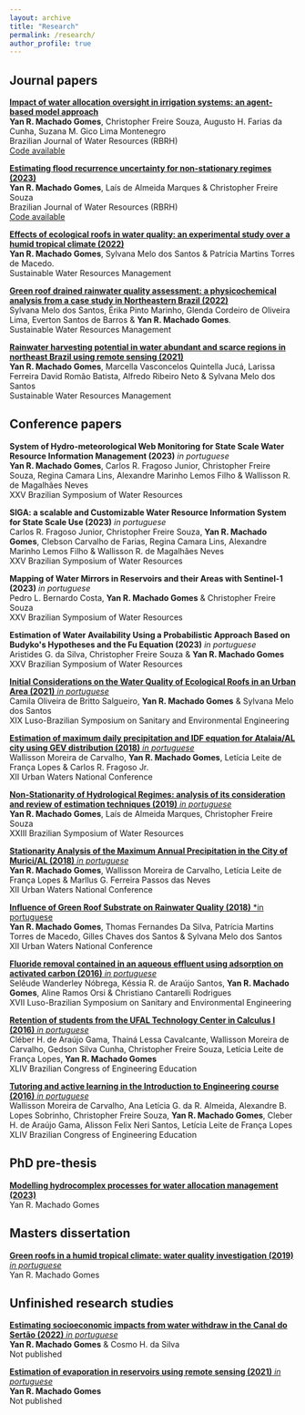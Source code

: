 ```yaml
---
layout: archive
title: "Research"
permalink: /research/
author_profile: true
---
```


## Journal papers
[**Impact of water allocation oversight in irrigation systems: an agent-based model approach**](https://doi.org/10.1590/2318-0331.282320230065)
\
**Yan R. Machado Gomes**, Christopher Freire Souza, Augusto H. Farias da Cunha, Suzana M. Gico Lima Montenegro
\
Brazilian Journal of Water Resources (RBRH)
\
[Code available](https://github.com/machadoyang/irrigation_abm.git)

[**Estimating flood recurrence uncertainty for non-stationary regimes (2023)**](https://doi.org/10.1590/2318-0331.282320230031)
\
**Yan R. Machado Gomes**, Laís de Almeida Marques & Christopher Freire Souza
\
Brazilian Journal of Water Resources (RBRH)
\
[Code available](https://github.com/machadoyang/NS-Bayes)

[**Effects of ecological roofs in water quality: an experimental study over a humid tropical climate (2022)**](https://link.springer.com/article/10.1007/s40899-022-00804-z)
\
**Yan R. Machado Gomes**, Sylvana Melo dos Santos & Patrícia Martins Torres de Macedo.
\
Sustainable Water Resources Management


[**Green roof drained rainwater quality assessment: a physicochemical analysis from a case study in Northeastern Brazil (2022)**](https://link.springer.com/article/10.1007/s40899-022-00698-x)
\
Sylvana Melo dos Santos, Érika Pinto Marinho, Glenda Cordeiro de Oliveira Lima, Everton Santos de Barros & **Yan R. Machado Gomes**.
\
Sustainable Water Resources Management

[**Rainwater harvesting potential in water abundant and scarce regions in northeast Brazil using remote sensing (2021)**](https://link.springer.com/article/10.1007/s40899-021-00543-7)
\
**Yan R. Machado Gomes**, Marcella Vasconcelos Quintella Jucá, Larissa Ferreira David Romão Batista, Alfredo Ribeiro Neto & Sylvana Melo dos Santos 
\
Sustainable Water Resources Management

## Conference papers

**System of Hydro-meteorological Web Monitoring for State Scale Water Resource Information Management (2023)** *in portuguese*
\
**Yan R. Machado Gomes**, Carlos R. Fragoso Junior, Christopher Freire Souza, Regina Camara Lins, Alexandre Marinho Lemos Filho 
& Wallisson R. de Magalhães Neves
\
XXV Brazilian Symposium of Water Resources

**SIGA: a scalable and Customizable Water Resource Information System for State Scale Use (2023)** *in portuguese*
\
Carlos R. Fragoso Junior, Christopher Freire Souza, **Yan R. Machado Gomes**, Clebson Carvalho de Farias, Regina Camara Lins,
Alexandre Marinho Lemos Filho & Wallisson R. de Magalhães Neves
\
XXV Brazilian Symposium of Water Resources

**Mapping of Water Mirrors in Reservoirs and their Areas with Sentinel-1 (2023)** *in portuguese*
\
Pedro L. Bernardo Costa, **Yan R. Machado Gomes** & Christopher Freire Souza
\
XXV Brazilian Symposium of Water Resources

**Estimation of Water Availability Using a Probabilistic Approach Based on Budyko's Hypotheses and the Fu Equation (2023)** *in portuguese*
\
Aristides G. da Silva, Christopher Freire Souza & **Yan R. Machado Gomes**
\
XXV Brazilian Symposium of Water Resources

[**Initial Considerations on the Water Quality of Ecological Roofs in an Urban Area (2021)** *in portuguese*](https://www.researchgate.net/publication/371938388_Consideracoes_Iniciais_Sobre_a_Qualidade_de_Agua_de_Telhados_Ecologicos_em_Area_Urbana)
\
Camila Oliveira de Britto Salgueiro, **Yan R. Machado Gomes** & Sylvana Melo dos Santos
\
XIX Luso-Brazilian Symposium on Sanitary and Environmental Engineering

[**Estimation of maximum daily precipitation and IDF equation for Atalaia/AL city using GEV distribution (2018)** *in portuguese*](https://www.researchgate.net/publication/371938213_Estimativa_de_Precipitacao_Maxima_Diaria_Anual_e_Equacao_de_Chuvas_Intensas_para_o_Municipio_de_AtalaiaAL_a_Partir_da_Distribuicao_GEV)
\
Wallisson Moreira de Carvalho, **Yan R. Machado Gomes**, Letícia Leite de França Lopes & Carlos R. Fragoso Jr.
\
XII Urban Waters National Conference

[**Non-Stationarity of Hydrological Regimes: analysis of its consideration and review of estimation techniques (2019)** *in portuguese*](https://www.researchgate.net/publication/371938378_Nao_Estacionariedade_de_Regimes_Hidrologicos_analise_de_sua_consideracao_e_revisao_de_tecnicas_de_estimativa)
\
**Yan R. Machado Gomes**, Laís de Almeida Marques, Christopher Freire Souza
\
XXIII Brazilian Symposium of Water Resources

[**Stationarity Analysis of the Maximum Annual Precipitation in the City of Murici/AL (2018)** *in portuguese*](https://www.researchgate.net/publication/371938402_Analise_da_Estacionariedade_da_Precipitacao_Maxima_Anual_na_Cidade_de_MuriciAL)
\
**Yan R. Machado Gomes**, Wallisson Moreira de Carvalho, Letícia Leite de França Lopes & Marllus G. Ferreira Passos das Neves
\
XII Urban Waters National Conference

[**Influence of Green Roof Substrate on Rainwater Quality (2018)** *in portuguese](https://www.researchgate.net/publication/371938445_Influencia_do_Substrato_do_Telhado_Verde_na_Qualidade_da_Agua_de_Chuva)
\
**Yan R. Machado Gomes**, Thomas Fernandes Da Silva, Patrícia Martins Torres de Macedo, Gilles Chaves dos Santos & Sylvana Melo dos Santos
\
XII Urban Waters National Conference

[**Fluoride removal contained in an aqueous effluent using adsorption on activated carbon (2016)** *in portuguese*](https://scholar.google.com.br/citations?view_op=view_citation&hl=pt-BR&user=FN0YM9YAAAAJ&citation_for_view=FN0YM9YAAAAJ:UeHWp8X0CEIC)
\
Selêude Wanderley Nóbrega, Késsia R. de Araújo Santos, **Yan R. Machado Gomes**, Aline Ramos Orsi & Christiano Cantarelli Rodrigues
\
XVII Luso-Brazilian Symposium on Sanitary and Environmental Engineering

[**Retention of students from the UFAL Technology Center in Calculus I (2016)** *in portuguese*](https://scholar.google.com.br/citations?view_op=view_citation&hl=pt-BR&user=FN0YM9YAAAAJ&citation_for_view=FN0YM9YAAAAJ:qjMakFHDy7sC)
\
Cléber H. de Araújo Gama, Thainá Lessa Cavalcante, Wallisson Moreira de Carvalho, Gedson Silva Cunha, Christopher Freire Souza, Letícia Leite de França Lopes, **Yan R. Machado Gomes**
\
XLIV Brazilian Congress of Engineering Education

[**Tutoring and active learning in the Introduction to Engineering course (2016)** *in portuguese*](https://scholar.google.com.br/citations?view_op=view_citation&hl=pt-BR&user=FN0YM9YAAAAJ&citation_for_view=FN0YM9YAAAAJ:9yKSN-GCB0IC)
\
Wallisson Moreira de Carvalho, Ana Letícia G. da R. Almeida, Alexandre B. Lopes Sobrinho, Christopher Freire Souza, **Yan R. Machado Gomes**, Cleber H. de Araújo Gama, Alisson Felix Neri Santos, Letícia Leite de França Lopes
\
XLIV Brazilian Congress of Engineering Education


## PhD pre-thesis
[**Modelling hydrocomplex processes for water allocation management (2023)**](https://docs.google.com/document/d/1ks6gWNMvpSIKIcBOVITAae0O_uVLZOX5/edit?usp=sharing&ouid=108538106914842357936&rtpof=true&sd=true)
\
Yan R. Machado Gomes

## Masters dissertation
[**Green roofs in a humid tropical climate: water quality investigation (2019)** *in portuguese*](https://repositorio.ufpe.br/handle/123456789/34506)
\
Yan R. Machado Gomes

## Unfinished research studies

[**Estimating socioeconomic impacts from water withdraw in the Canal do Sertão (2022)** *in portuguese*](https://docs.google.com/document/d/1-_eb-nOY9DHaPl6VD4zFH_Xt6YfC9dsB/edit?usp=sharing&ouid=108538106914842357936&rtpof=true&sd=true)
\
**Yan R. Machado Gomes** & Cosmo H. da Silva
\
Not published

[**Estimation of evaporation in reservoirs using remote sensing (2021)** *in portuguese*](https://drive.google.com/file/d/1D6ElvswzUOzXeHKTXml3mAf_j4C41-B-/view?usp=sharing)
\
**Yan R. Machado Gomes**
\
Not published